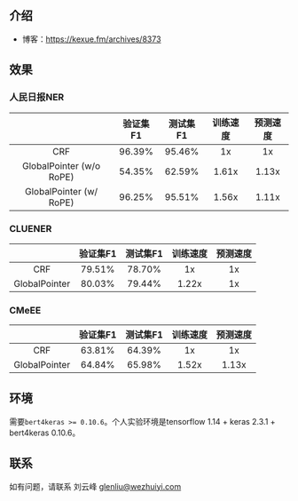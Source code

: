 ## 介绍

- 博客：https://kexue.fm/archives/8373

## 效果

### 人民日报NER

| | 验证集F1 | 测试集F1 | 训练速度 | 预测速度 |
| :-: | :-: | :-: | :-: | :-: |
| CRF | 96.39% | 95.46% | 1x | 1x |
| GlobalPointer (w/o RoPE) | 54.35% | 62.59% | 1.61x | 1.13x |
| GlobalPointer (w/ RoPE) | 96.25% | 95.51% | 1.56x | 1.11x |

### CLUENER

| | 验证集F1 | 测试集F1 | 训练速度 | 预测速度 |
| :-: | :-: | :-: | :-: | :-: |
| CRF | 79.51% | 78.70% | 1x | 1x |
| GlobalPointer | 80.03% | 79.44% | 1.22x | 1x |

### CMeEE

| | 验证集F1 | 测试集F1 | 训练速度 | 预测速度 |
| :-: | :-: | :-: | :-: | :-: |
| CRF | 63.81% | 64.39% | 1x | 1x |
| GlobalPointer | 64.84% | 65.98% | 1.52x | 1.13x |

## 环境

需要`bert4keras >= 0.10.6`。个人实验环境是tensorflow 1.14 + keras 2.3.1 + bert4keras 0.10.6。

## 联系
如有问题，请联系 刘云峰 glenliu@wezhuiyi.com
